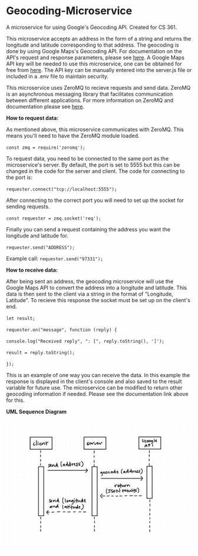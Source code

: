 # Geocoding-Microservice
A microservice for using Google's Geocoding API. Created for CS 361. 

This microservice accepts an address in the form of a string and returns the longitude and latitude corresponding to that address. The geocoding is done by using Google Maps's Geocoding API. For documentation on the API's request and response parameters, please see [here](https://developers.google.com/maps/documentation/geocoding/requests-geocoding). A Google Maps API key will be needed to use this microservice, one can be obtained for free from [here](https://developers.google.com/maps/documentation/javascript/get-api-key). The API key can be manually entered into the server.js file or included in a .env file to maintain security. 

This microservice uses ZeroMQ to recieve requests and send data. ZeroMQ is an asynchronous messaging library that facilitates communication between different applications. For more information on ZeroMQ and documentation please see [here](https://zguide.zeromq.org/docs/chapter1/).

**How to request data:**

As mentioned above, this microservice communicates with ZeroMQ. This means you'll need to have the ZeroMQ module loaded.

`const zmq = require('zeromq');`

To request data, you need to be connected to the same port as the microservice's server. By default, the port is set to 5555 but this can be changed in the code for the server and client. The code for connecting to the port is:

`requester.connect("tcp://localhost:5555");`

After connecting to the correct port you will need to set up the socket for sending requests.

`const requester = zmq.socket('req');`

Finally you can send a request containing the address you want the longitude and latitude for.

`requester.send("ADDRESS");`

Example call: `requester.send("97331");`

**How to receive data:**

After being sent an address, the geocoding microservice will use the Google Maps API to convert the address into a longitude and latitude. This data is then sent to the client via a string in the format of "Longitude, Latitude". To recieve this response the socket must be set up on the client's end.

`let result;`

`requester.on("message", function (reply) {`

  `console.log("Received reply", ": [", reply.toString(), ']');`

  `result = reply.toString();`

`});`

This is an example of one way you can receive the data. In this example the response is displayed in the client's console and also saved to the result variable for future use. The microservice can be modified to return other geocoding information if needed. Please see the documentation link above for this.

**UML Sequence Diagram**

![UML Sequence Diagram](./UML.jpg)